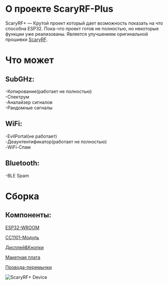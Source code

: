 # О проекте ScaryRF-Plus
ScaryRF+ — Крутой проект который дает возможность показать на что способна ESP32. Пока-что проект готов не полностью, но некоторые функции уже реализованы. Является улучшением оригинальной прошивки [ScaryRF](https://github.com/FernandoHansen666/ScaryRF-315-433mhz).
# Что может
## SubGHz:
-Копирование(работает не полностью)                                                        
-Спектрум                                                        
-Аналайзер сигналов                                                        
-Рандомные сигналы                                                        
## WiFi:
-EvilPortal(не работает)                                                        
-Деаунтентификатор(работает не полностью)                                                        
-WiFi-Спам                                                        
## Bluetooth:
-BLE Spam                                                        



# Сборка
## Компоненты:
[ESP32-WROOM](https://aliexpress.ru/item/1005004605399313.html)
                                                        
[CC1101-Модуль](https://aliexpress.ru/item/1005008544032996.html)
                                                        
[Дисплей&Кнопки](https://aliexpress.ru/item/1005006322355552.html)

[Макетная плата](https://aliexpress.ru/item/1005008466693134.html)

[Провода-перемычки](https://aliexpress.ru/item/1005007553381854.html)                                                          



![ScaryRF+ Device](https://github.com/user-attachments/assets/b9ef9adc-ac90-4940-b71d-091447080114)
